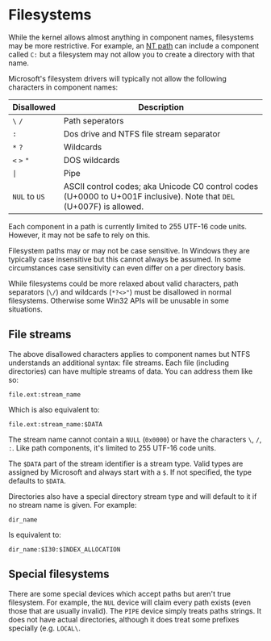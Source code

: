 # Filesystems

While the kernel allows almost anything in component names, filesystems may be more restrictive. For example, an [NT path](Object%20Manager.md) can include a component called `C:` but a filesystem may not allow you to create a directory with that name.

Microsoft's filesystem drivers will typically not allow the following characters in component names:

|Disallowed|Description|
|--|--|
|`\` `/`|Path seperators|
|`:`|Dos drive and NTFS file stream separator|
|`*` `?`|Wildcards|
|`<` `>` `"`|DOS wildcards|
|`\|`|Pipe|
|`NUL` to `US`|ASCII control codes; aka Unicode C0 control codes (U+0000 to U+001F inclusive). Note that `DEL` (U+007F) is allowed.|

Each component in a path is currently limited to 255 UTF-16 code units. However, it may not be safe to rely on this.

Filesystem paths may or may not be case sensitive. In Windows they are typically case insensitive but this cannot always be assumed. In some circumstances case sensitivity can even differ on a per directory basis.

While filesystems could be more relaxed about valid characters, path separators (`\/`) and wildcards (`*?<>"`) must be disallowed in normal filesystems. Otherwise some Win32 APIs will be unusable in some situations.

## File streams

The above disallowed characters applies to component names but NTFS understands an additional syntax: file streams. Each file (including directories) can have multiple streams of data. You can address them like so:

    file.ext:stream_name

Which is also equivalent to:

    file.ext:stream_name:$DATA

The stream name cannot contain a `NULL` (`0x0000`) or have the characters `\`, `/`, `:`. Like path components, it's limited to 255 UTF-16 code units.

The `$DATA` part of the stream identifier is a stream type. Valid types are assigned by Microsoft and always start with a `$`. If not specified, the type defaults to `$DATA`.

Directories also have a special directory stream type and will default to it if no stream name is given. For example:

    dir_name

Is equivalent to:

    dir_name:$I30:$INDEX_ALLOCATION

## Special filesystems

There are some special devices which accept paths but aren't true filesystem. For example, the `NUL` device will claim every path exists (even those that are usually invalid). The `PIPE` device simply treats paths strings. It does not have actual directories, although it does treat some prefixes specially (e.g. `LOCAL\`.
